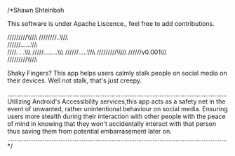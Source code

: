 /*Shawn Shteinbah

This software is under Apache Liscence., feel free to add contributions. 



/////////\\\\\\\\\\
////////..\\\\\\\\\
//////......\\\\\\\
////.   .   .\\\\\\
/////........\\\\\\
//////.....\\\\\\\\
/////////\\\\\\\\\\
//////v0.001\\\\\\\
/////////\\\\\\\\\\



Shaky Fingers? This app helps users calmly stalk people on social media on their devices. Well not stalk, that's just creepy. 


............................................................................................................................
Utilizing Android's Accessibility services,this app acts as a safety net in the event of unwanted, rather unintentional behaviour on social media. Ensuring users more stealth during their interaction with other people with the peace of mind in knowing that they won't accidentally interact with that person thus saving them from potential embarrasement later on.
............................................................................................................................
*/


